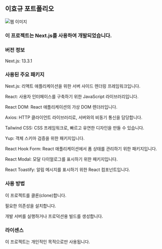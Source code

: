 ## 이효규 포트폴리오

![웹 이미지]([https://github.com/사용자이름/저장소이름/raw/브랜치이름/이미지경로/이미지파일명.png](https://www.notion.so/image/https%3A%2F%2Fprod-files-secure.s3.us-west-2.amazonaws.com%2Fb9ab5293-5d91-489d-9313-360a24c8bf9c%2F9125cc9b-7747-4049-ab88-a956cfa84c87%2Fpfs-0.png?table=block&id=9cb084f6-da74-40d3-817e-c8a1a4914b39&spaceId=b9ab5293-5d91-489d-9313-360a24c8bf9c&width=1420&userId=d8f75b76-3ba2-438e-b15e-bb2ea5e52e30&cache=v2))

### 이 프로젝트는 Next.js를 사용하여 개발되었습니다.


### 버전 정보

Next.js: 13.3.1

### 사용된 주요 패키지

Next.js: 리액트 애플리케이션을 위한 서버 사이드 렌더링 프레임워크입니다.

React: 사용자 인터페이스를 구축하기 위한 JavaScript 라이브러리입니다.

React DOM: React 애플리케이션의 가상 DOM 렌더러입니다.

Axios: HTTP 클라이언트 라이브러리로, 서버와의 비동기 통신을 담당합니다.

Tailwind CSS: CSS 프레임워크로, 빠르고 유연한 디자인을 만들 수 있습니다.

Yup: 객체 스키마 검증을 위한 패키지입니다.

React Hook Form: React 애플리케이션에서 폼 상태를 관리하기 위한 패키지입니다.

React Modal: 모달 다이얼로그를 표시하기 위한 패키지입니다.

React Toastify: 알림 메시지를 표시하기 위한 React 컴포넌트입니다.

### 사용 방법

이 프로젝트를 클론(clone)합니다.

필요한 의존성을 설치합니다.

개발 서버를 실행하거나 프로덕션용 빌드를 생성합니다.

### 라이센스

이 프로젝트는 개인적인 목적으로만 사용됩니다.
